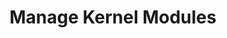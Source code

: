 ---
sidebar_position: 1
title: "Manage Kernel Modules"
sidebar_label: "Manage Kernel Modules"
description: "Control kernel modules in Alpine Linux environments - load and unload modules, configure module parameters, manage module dependencies, and automate module loading."
keywords:
  - "alpine kernel modules"
  - "module management"
  - "modprobe"
  - "module loading"
  - "kernel drivers"
tags:
  - alpine
  - kernel-modules
  - module-management
  - modprobe
  - drivers
slug: /linux/alpine/configuration/kernel-parameters/manage-kernel-modules
---